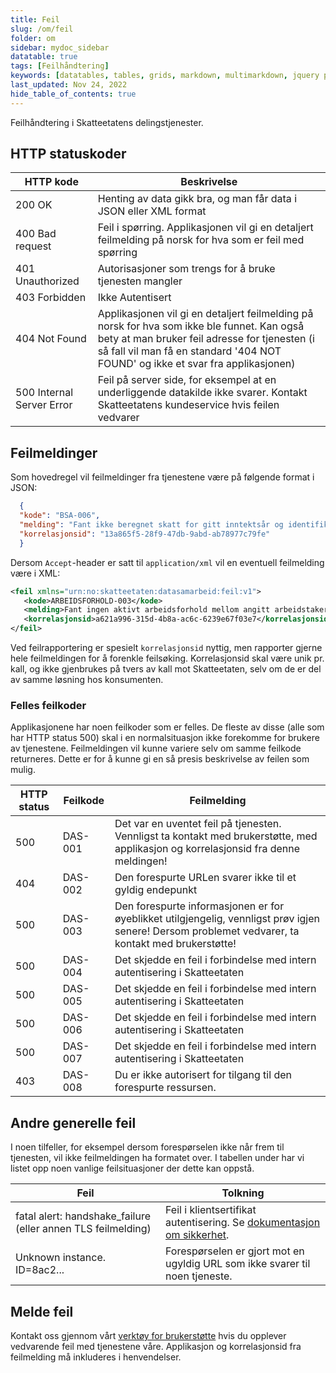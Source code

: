 ```yaml
---
title: Feil
slug: /om/feil
folder: om
sidebar: mydoc_sidebar
datatable: true
tags: [Feilhåndtering]
keywords: [datatables, tables, grids, markdown, multimarkdown, jquery plugins]
last_updated: Nov 24, 2022
hide_table_of_contents: true
---
```

<summary>Feilhåndtering i Skatteetatens delingstjenester.</summary>

## HTTP statuskoder

| HTTP kode | Beskrivelse |
|-------|--------|
| 200 OK | Henting av data gikk bra, og man får data i JSON eller XML format |
| 400 Bad request | Feil i spørring. Applikasjonen vil gi en detaljert feilmelding på norsk for hva som er feil med spørring |
| 401 Unauthorized | Autorisasjoner som trengs for å bruke tjenesten mangler |
| 403 Forbidden | Ikke Autentisert |
| 404 Not Found | Applikasjonen vil gi en detaljert feilmelding på norsk for hva som ikke ble funnet. Kan også bety at man bruker feil adresse for tjenesten (i så fall vil man få en standard '404 NOT FOUND' og ikke et svar fra applikasjonen) |
| 500 Internal Server Error | Feil på server side, for eksempel at en underliggende datakilde ikke svarer. Kontakt Skatteetatens kundeservice hvis feilen vedvarer |


## Feilmeldinger

Som hovedregel vil feilmeldinger fra tjenestene være på følgende format i JSON:
    
```json
  {
  "kode": "BSA-006",
  "melding": "Fant ikke beregnet skatt for gitt inntektsår og identifikator",
  "korrelasjonsid": "13a865f5-28f9-47db-9abd-ab78977c79fe"
  }
```
      
Dersom `Accept`-header er satt til `application/xml` vil en eventuell feilmelding være i XML:

```xml
<feil xmlns="urn:no:skatteetaten:datasamarbeid:feil:v1">
   <kode>ARBEIDSFORHOLD-003</kode>
   <melding>Fant ingen aktivt arbeidsforhold mellom angitt arbeidstaker og angitt arbeidsgiver</melding>
   <korrelasjonsid>a621a996-315d-4b8a-ac6c-6239e67f03e7</korrelasjonsid>
</feil>
```

Ved feilrapportering er spesielt `korrelasjonsid` nyttig, men rapporter gjerne hele feilmeldingen for å forenkle feilsøking.
Korrelasjonsid skal være unik pr. kall, og ikke gjenbrukes på tvers av kall mot Skatteetaten, selv om de er del av samme løsning hos konsumenten.

### Felles feilkoder

Applikasjonene har noen feilkoder som er felles. De fleste av disse (alle som har HTTP status 500) skal i en normalsituasjon ikke forekomme for brukere av tjenestene. Feilmeldingen vil kunne variere selv om samme feilkode returneres. Dette er for å kunne gi en så presis beskrivelse av feilen som mulig.

| HTTP status | Feilkode | Feilmelding |
|-------------|----------|-------------|
| 500         | DAS-001  | Det var en uventet feil på tjenesten. Vennligst ta kontakt med brukerstøtte, med applikasjon og korrelasjonsid fra denne meldingen! |
| 404         | DAS-002  | Den forespurte URLen svarer ikke til et gyldig endepunkt |
| 500         | DAS-003  | Den forespurte informasjonen er for øyeblikket utilgjengelig, vennligst prøv igjen senere! Dersom problemet vedvarer, ta kontakt med brukerstøtte! |
| 500         | DAS-004  | Det skjedde en feil i forbindelse med intern autentisering i Skatteetaten |
| 500         | DAS-005  | Det skjedde en feil i forbindelse med intern autentisering i Skatteetaten |
| 500         | DAS-006  | Det skjedde en feil i forbindelse med intern autentisering i Skatteetaten |
| 500         | DAS-007  | Det skjedde en feil i forbindelse med intern autentisering i Skatteetaten |
| 403         | DAS-008  | Du er ikke autorisert for tilgang til den forespurte ressursen. |


## Andre generelle feil

I noen tilfeller, for eksempel dersom forespørselen ikke når frem til tjenesten, vil ikke feilmeldingen ha formatet over. I tabellen under har vi listet opp noen vanlige feilsituasjoner der dette kan oppstå.

| Feil | Tolkning |
|-------|--------|
| fatal alert: handshake_failure  (eller annen TLS feilmelding) | Feil i klientsertifikat autentisering. Se [dokumentasjon om sikkerhet](./sikkerhet.md). |
| Unknown instance. ID=8ac2... | Forespørselen er gjort mot en ugyldig URL som ikke svarer til noen tjeneste. |

## Melde feil

Kontakt oss gjennom vårt [verktøy for brukerstøtte](https://www.skatteetaten.no/deling/kontakt/) hvis du opplever vedvarende feil med tjenestene våre.
Applikasjon og korrelasjonsid fra feilmelding må inkluderes i henvendelser.
